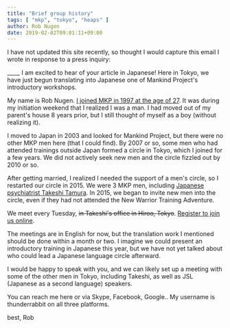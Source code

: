 ```yaml
---
title: "Brief group history"
tags: [ "mkp", "tokyo", "heaps" ]
author: Rob Nugen
date: 2019-02-02T09:01:11+09:00
---
```


I have not updated this site recently, so thought I would capture this email I wrote in response to a press inquiry:


____, I am excited to hear of your article in Japanese!  Here in Tokyo, we have just begun translating into Japanese one of Mankind Project's introductory workshops.

My name is Rob Nugen. [I joined MKP in 1997 at the age of 27](https://new.robnugen.com/journal/1997/11/15/new-warrior-training/). It was during my initiation weekend that I realized I was a man.  I had moved out of my parent's house 8 years prior, but I still thought of myself as a boy (without realizing it).

I moved to Japan in 2003 and looked for Mankind Project, but there were no other MKP men here (that I could find).   By 2007 or so, some men who had attended trainings outside Japan formed a circle in Tokyo, which I joined for a few years.  We did not actively seek new men and the circle fizzled out by 2010 or so.

After getting married, I realized I needed the support of a men's circle, so I restarted our circle in 2015.  We were 3 MKP men, including [Japanese psychiatrist Takeshi Tamura](https://www.tamuratakeshi.jp/about.php).  In 2015, we began to invite new men into the circle, even if they had not attended the New Warrior Training Adventure.

We meet every Tuesday, ~~in Takeshi's office in Hiroo, Tokyo~~.
[Register to join us online](/open-mens-group/).

The meetings are in English for now, but the translation work I mentioned should be done within a month or two.  I imagine we could present an introductory training in Japanese this year, but we have not yet talked about who could lead a Japanese language circle afterward.

I would be happy to speak with you, and we can likely set up a meeting with some of the other men in Tokyo, including Takeshi, as well as JSL (Japanese as a second language) speakers.

You can reach me here or via Skype, Facebook, Google..  My username is thunderrabbit on all three platforms.

best,
Rob
